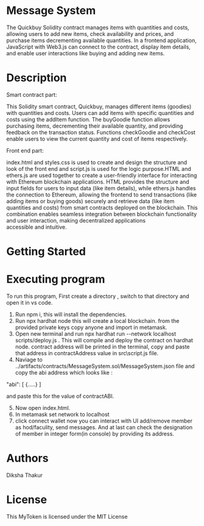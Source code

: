 # Message System
The Quickbuy Solidity contract manages items with quantities and costs, allowing users to add new items, check availability and prices, and purchase items decrementing available quantities. In a frontend application, JavaScript with Web3.js can connect to the contract, display item details, and enable user interactions like buying and adding new items.

# Description
Smart contract part:

This Solidity smart contract, Quickbuy, manages different items (goodies) with quantities and costs. Users can add items with specific quantities and costs using the addItem function. The buyGoodie function allows purchasing items, decrementing their available quantity, and providing feedback on the transaction status. Functions checkGoodie and checkCost enable users to view the current quantity and cost of items respectively.

Front end part:

index.html and styles.css is used to create and design the structure and look of the front end and script.js is used for the logic purpose.HTML and ethers.js are used together to create a user-friendly interface for interacting with Ethereum blockchain applications. HTML provides the structure and input fields for users to input data (like item details), while ethers.js handles the connection to Ethereum, allowing the frontend to send transactions (like adding items or buying goods) securely and retrieve data (like item quantities and costs) from smart contracts deployed on the blockchain. This combination enables seamless integration between blockchain functionality and user interaction, making decentralized applications accessible and intuitive.

# Getting Started
# Executing program
To run this program, First create a directory , switch to that directory and open it in vs code.

1. Run npm i, this will install the dependencies.
2. Run npx hardhat node this will create a local blockchain. from the provided private keys copy anyone and import in metamask.
3.  Open new terminal and run npx hardhat run --network localhost scripts/deploy.js . This will compile and deploy the contract on hardhat node. contract address will be printed in the terminal, copy and paste that address in contractAddress value in src\script.js file.
4.  Naviage to ../artifacts/contracts/MessageSystem.sol/MessageSystem.json file and copy the abi address which looks like :

"abi": [
  {.....}
 ]
 
and paste this for the value of contractABI.

5) Now open index.html. 
6) In metamask set network to localhost 
7) click connect wallet now you can interact with UI add/remove member as hod/faculity, send messages. And at last can check the designation of member in integer form(in console) by providing its address.

# Authors

Diksha Thakur

# License

This MyToken is licensed under the MIT License
